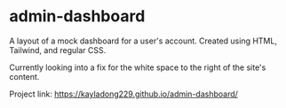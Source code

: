 # admin-dashboard
A layout of a mock dashboard for a user's account. Created using HTML, Tailwind, and regular CSS.

Currently looking into a fix for the white space to the right of the site's content.

Project link: https://kayladong229.github.io/admin-dashboard/